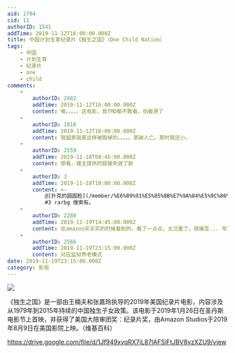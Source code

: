 ```yaml
---
aid: 1784
cid: 11
authorID: 1541
addTime: 2019-11-12T16:00:00.000Z
title: 中国计划生育纪录片《独生之国》（One Child Nation）
tags:
    - 中国
    - 计划生育
    - 纪录片
    - one
    - child
comments:
    -
        authorID: 2482
        addTime: 2019-11-12T16:00:00.000Z
        content: 唉。。。。。这电影，我TMD都不敢看，怕看哭了
    -
        authorID: 1816
        addTime: 2019-11-12T16:00:00.000Z
        content: 我姐家就是这样被毁掉的。。。。。家破人亡。那时我还小。
    -
        authorID: 2559
        addTime: 2019-11-18T08:45:00.000Z
        content: 想看，楼主提供的链接失效了欸
    -
        authorID: 3
        addTime: 2019-11-18T10:00:00.000Z
        content: >-
            @[扑克的圆圆脸](/member/%E6%89%91%E5%85%8B%E7%9A%84%E5%9C%86%E5%9C%86%E8%84%B8)
            #3 rarbg 搜索有。
    -
        authorID: 2280
        addTime: 2019-11-19T14:45:00.000Z
        content: 在amazon买买买的时候看到的，看了一点点，太沉重了，很痛苦... 写到这里，写不下去了... 需要去运动发泄一下...
    -
        authorID: 2566
        addTime: 2019-11-19T23:15:00.000Z
        content: 对应监狱养老模式
date: 2019-11-19T23:15:00.000Z
category: 影视
---
```


![](https://chinadigitaltimes.net/chinese/files/2019/11/p16821884_p_v8_aa-683x1024.jpg)

《独生之国》是一部由王楠夫和张嘉玲执导的2019年美国纪录片电影，内容涉及从1979年到2015年持续的中国独生子女政策。该电影于2019年1月26日在圣丹斯电影节上首映，并获得了美国大陪审团奖：纪录片奖，由Amazon Studios于2019年8月9日在美国影院上映。（维基百科）

https://drive.google.com/file/d/1Jf949xvqRX7jL87lAFSiFtJBV8yzXZU9/view
